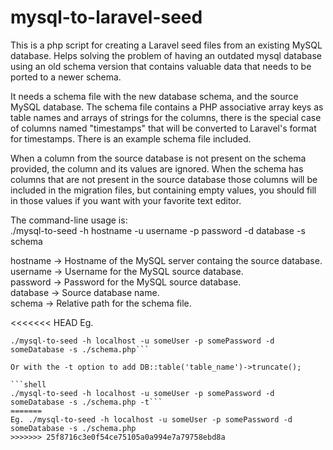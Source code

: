 # mysql-to-laravel-seed
This is a php script for creating a Laravel seed files from an existing MySQL database.
Helps solving the problem of having an outdated mysql database using an old schema version
that contains valuable data that needs to be ported to a newer schema.

It needs a schema file with the new database schema, and the source MySQL database.
The schema file contains a PHP associative array keys as table names and arrays of strings
for the columns, there is the special case of columns named "timestamps" that will be
converted to Laravel's format for timestamps. There is an example schema file included.

When a column from the source database is not present on the schema provided, the column and
its values are ignored. When the schema has columns that are not present in the source database
those columns will be included in the migration files, but containing empty values, you should
fill in those values if you want with your favorite text editor.

The command-line usage is:<br />
./mysql-to-seed -h hostname -u username -p password -d database -s schema

hostname -> Hostname of the MySQL server containg the source database.<br />
username -> Username for the MySQL source database.<br />
password -> Password for the MySQL source database.<br />
database -> Source database name.<br />
schema -> Relative path for the schema file.<br />

<<<<<<< HEAD
Eg. 
```shell
./mysql-to-seed -h localhost -u someUser -p somePassword -d someDatabase -s ./schema.php```

Or with the -t option to add DB::table('table_name')->truncate();

```shell
./mysql-to-seed -h localhost -u someUser -p somePassword -d someDatabase -s ./schema.php -t```
=======
Eg. ./mysql-to-seed -h localhost -u someUser -p somePassword -d someDatabase -s ./schema.php
>>>>>>> 25f8716c3e0f54ce75105a0a994e7a79758ebd8a
